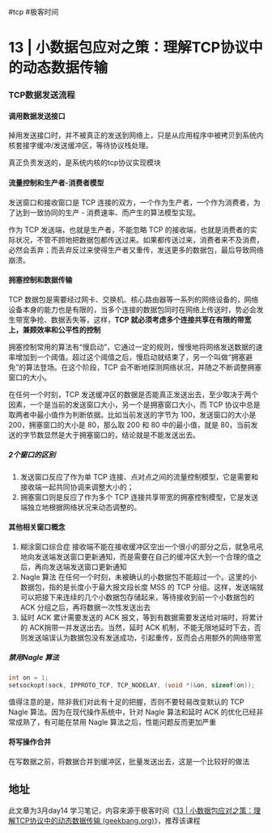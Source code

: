 #tcp #极客时间 
# 13 | 小数据包应对之策：理解TCP协议中的动态数据传输

### TCP数据发送流程

####  调用数据发送接口

掉用发送接口时，并不被真正的发送到网络上，只是从应用程序中被拷贝到系统内核套接字缓冲/发送缓冲区，等待协议栈处理。

真正负责发送的，是系统内核的tcp协议实现模块

#### 流量控制和生产者-消费者模型

发送窗口和接收窗口是 TCP 连接的双方，一个作为生产者，一个作为消费者，为了达到一致协同的生产 - 消费速率、而产生的算法模型实现。

作为 TCP 发送端，也就是生产者，不能忽略 TCP 的接收端，也就是消费者的实际状况，不管不顾地把数据包都传送过来。如果都传送过来，消费者来不及消费，必然会丢弃；而丢弃反过来使得生产者又重传，发送更多的数据包，最后导致网络崩溃。


#### 拥塞控制和数据传输

TCP 数据包是需要经过网卡、交换机、核心路由器等一系列的网络设备的，网络设备本身的能力也是有限的，当多个连接的数据包同时在网络上传送时，势必会发生带宽争抢、数据丢失等，这样，**TCP 就必须考虑多个连接共享在有限的带宽上，兼顾效率和公平性的控制**

拥塞控制常用的算法有“慢启动”，它通过一定的规则，慢慢地将网络发送数据的速率增加到一个阈值。超过这个阈值之后，慢启动就结束了，另一个叫做“拥塞避免”的算法登场。在这个阶段，TCP 会不断地探测网络状况，并随之不断调整拥塞窗口的大小。

在任何一个时刻，TCP 发送缓冲区的数据是否能真正发送出去，至少取决于两个因素，一个是当前的发送窗口大小，另一个是拥塞窗口大小，而 TCP 协议中总是取两者中最小值作为判断依据。比如当前发送的字节为 100，发送窗口的大小是 200，拥塞窗口的大小是 80，那么取 200 和 80 中的最小值，就是 80，当前发送的字节数显然是大于拥塞窗口的，结论就是不能发送出去。

##### 2个窗口的区别

1. 发送窗口反应了作为单 TCP 连接、点对点之间的流量控制模型，它是需要和接收端一起共同协调来调整大小的；
2. 拥塞窗口则是反应了作为多个 TCP 连接共享带宽的拥塞控制模型，它是发送端独立地根据网络状况来动态调整的。

#### 其他相关窗口概念

1. 糊涂窗口综合症
接收端不能在接收缓冲区空出一个很小的部分之后，就急吼吼地向发送端发送窗口更新通知，而是需要在自己的缓冲区大到一个合理的值之后，再向发送端发送窗口更新通知
2. Nagle 算法
在任何一个时刻，未被确认的小数据包不能超过一个。这里的小数据包，指的是长度小于最大报文段长度 MSS 的 TCP 分组。这样，发送端就可以把接下来连续的几个小数据包存储起来，等待接收到前一个小数据包的 ACK 分组之后，再将数据一次性发送出去
3. 延时 ACK 
累计需要发送的 ACK 报文，等到有数据需要发送给对端时，将累计的 ACK捎带一并发送出去。当然，延时 ACK 机制，不能无限地延时下去，否则发送端误认为数据包没有发送成功，引起重传，反而会占用额外的网络带宽

##### 禁用Nagle 算法
```c
int on = 1; 
setsockopt(sock, IPPROTO_TCP, TCP_NODELAY, (void *)&on, sizeof(on)); 
```

值得注意的是，除非我们对此有十足的把握，否则不要轻易改变默认的 TCP Nagle 算法。因为在现代操作系统中，针对 Nagle 算法和延时 ACK 的优化已经非常成熟了，有可能在禁用 Nagle 算法之后，性能问题反而更加严重

#### 将写操作合并

在写数据之前，将数据合并到缓冲区，批量发送出去，这是一个比较好的做法


## 地址

此文章为3月day14 学习笔记，内容来源于极客时间《[13 | 小数据包应对之策：理解TCP协议中的动态数据传输 (geekbang.org)](https://time.geekbang.org/column/article/128609)》，推荐该课程